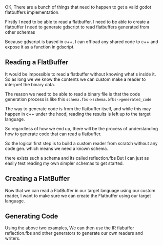 OK, There are a bunch of things that need to happen to get a valid godot flatbuffers implementation.

Firstly I need to be able to read a flatbuffer.
I need to be able to create a flatbuffer
I need to generate gdscript to read flatbuffers generated from other schemas

Because gdscript is based in c++, I can offload any shared code to c++ and expose it as a function in gdscript.
## Reading a FlatBuffer
It would be impossible to read a flatbuffer without knowing what's inside it. So as long we we know the contents we can custom make a reader to interpret the binary data.

The reason we need to be able to read a binary file is that the code generation process is like this
`schema.fbs->schema.bfbs->generated_code`

The way to generate code is from the flatbuffer itself, and while this may happen in c++ under the hood, reading the results is left up to the target language.

So regardless of how we end up, there will be the process of understanding how to generate code that can read a flatbuffer.

So the logical first step is to build a custom reader from scratch without any code gen. which means we need a known schema.

there exists such a schema and its called reflection.fbs
But I can just as easily test reading my own simpler schemas to get started.

## Creating a FlatBuffer
Now that we can read a FlatBuffer in our target language using our custom reader, I want to make sure we can create the Flatbuffer using our target language.

## Generating Code
Using the above two examples, We can then use the IR flabuffer reflection.fbs and other generators to generate our own readers and writers.